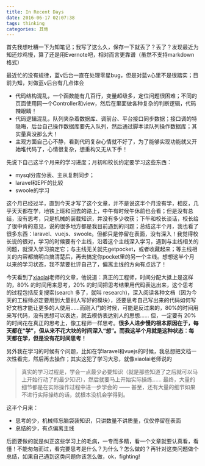 ```yaml
---
title: In Recent Days
date: 2016-06-17 02:07:38
tags: thinking
categories: 其他
---
```


首先我想吐糟一下为知笔记；我写了这么久，保存一下就丢了？丢了？发现最近为知还炒鸡慢，算了还是用Evernote吧，相对而言更靠谱（虽然不支持markdown格式）
<!-- more -->
最近忙的没有规律，蓝v后台一直在处理零星bug，但是对蓝v心里不是很踏实；目前为知，对做蓝v后台有几点体会
* 代码结构混乱，一个函数能有几百行，变量超级多，定位问题很困难；不同的页面使用同一个Controller和view，然后在里面做各种复杂的判断逻辑，代码辣眼睛！
* 代码逻辑混乱，队列夹杂着数据库、调前台、平台接口同步数据；接口调的特隐晦，后台自己操作数据库要先入队列，然后通过脚本读队列操作数据库；其实量真没那么大！
* 主观方面自己心不静，看到代码复杂心情就不好了，为了能够实现功能就又开始堆代码了，心情很复杂，想重构又无从下手！

先说下自己这半个月来的学习进度；月初和校长约定要学习这些东西：
* mysql分库分表、主从复制同步；
* laravel和EPF的比较
* swoole的学习

这个月已经过半，直到今天才写了这个文章，并不是说这半个月没有学，相反，几乎天天都在学，地铁上班和回去的路上，中午有时候午休前也会看；但是没有总结，没有思考，只是机械的装载知识，并没有多少收获；下午和校长谈话，校长给了很中肯的意见，说的很多地方都是我目前遇到的问题；总结这半个月，我也看了很多东西：laravel、vuejs、swoole。但都只是停留在表面，没有深入！我觉得校长说的很对，学习的时候要有个主线，沿着这个主线深入学习，遇到与主线相关的问题，就深入学习搞定它；与主线无关就先getpocket，或者收藏起来；等主线相关的内容都搞明白搞清楚后，再去搞定你pocket里的另一个主线。想想这半个月以来的学习状态，我不禁要批评自己了，偏离主线的方向有点远了！

今天看到了[xiaolai][1]老师的文章，他说道：真正的工程师，时间分配大抵上是这样的，80% 的时间用来思考，20% 的时间把思考结果用代码表达出来，这个思考的过程包括反复搜索(search 多了，就叫 research)，深入阅读各种文档（因为今天的工程师必定要用到大量别人写好的模块），还要思考自己写出来的代码如何写好文档才能让更多的人使用……而刚入门的时候，可能是反过来的，80%的时间用来写代码，没有思想可以表达，就去模仿表达别人的思想…… 但，一定要有 20% 的时间花在真正的思考上，像工程师一样思考。**很多人进步慢的根本原因在于，每天都在“学”，但从来不花大块的时间深入“想”。而我这半个月就是这种状态：每天都在学，但是没有花时间思考！**

另外我在学习的时候有个问题，比如在学laravel和vuejs的时候，我总想把文档一次性看完，然后再去操作；其实这犯了学习大忌，就像xiaolai老师说的

> 真实的学习过程是，学会一点最少必要知识（就是那些知道了之后就可以马上开始行动了的最少知识），然后就要马上开始实际操练…… 最终，大量的细节都是在实际操作过程中进一步学会的 —— 甚至，还有大量的细节如果不进行实际操练的话，就根本没机会学得到。

这半个月来：
* 思考的少，机械师忘脑袋装知识，只讲数量不讲质量，仅仅停留在表面
* 总结的少，有点偏离主线

后面要做的就是纠正这些学习上的毛病，一专而多精，看一个文章就要认真看，看懂！不能匆匆而过，看完要思考是什么？为什么？怎么做的？再针对这类问题做个总结，如果自己遇到这类问题你该怎么做，ok，fighting!

[1]: http://xiaolai.li